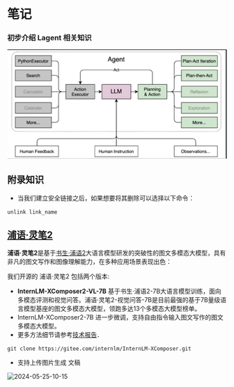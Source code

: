 # 笔记



### **初步介绍 Lagent 相关知识**

![2024-05-25-06-56](assets/2024-05-25-06-56.png)





##  **附录**知识

- 当我们建立安全链接之后，如果想要将其删除可以选择以下命令：

```
unlink link_name
```



## [浦语·灵笔2](https://gitee.com/internlm/InternLM-XComposer)

**浦语·灵笔2**是基于[书生·浦语2](https://gitee.com/link?target=https%3A%2F%2Fgithub.com%2FInternLM%2FInternLM%2Ftree%2Fmain)大语言模型研发的突破性的图文多模态大模型，具有非凡的图文写作和图像理解能力，在多种应用场景表现出色：

我们开源的 浦语·灵笔2 包括两个版本:

- **InternLM-XComposer2-VL-7B**  基于书生·浦语2-7B大语言模型训练，面向多模态评测和视觉问答。浦语·灵笔2-视觉问答-7B是目前最强的基于7B量级语言模型基座的图文多模态大模型，领跑多达13个多模态大模型榜单。
- InternLM-XComposer2-7B 进一步微调，支持自由指令输入图文写作的图文多模态大模型。
- 更多方法细节请参考[技术报告](https://gitee.com/link?target=https%3A%2F%2Farxiv.org%2Fabs%2F2401.16420)．



```
git clone https://gitee.com/internlm/InternLM-XComposer.git

```



- 支持上传图片生成 文稿

![2024-05-25-10-15](assets/2024-05-25-10-15.png)










